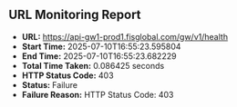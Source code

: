 ## URL Monitoring Report

- **URL:** https://api-gw1-prod1.fisglobal.com/gw/v1/health
- **Start Time:** 2025-07-10T16:55:23.595804
- **End Time:** 2025-07-10T16:55:23.682229
- **Total Time Taken:** 0.086425 seconds
- **HTTP Status Code:** 403
- **Status:** Failure
- **Failure Reason:** HTTP Status Code: 403
